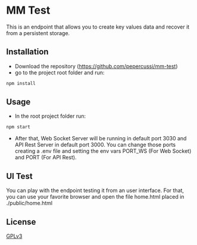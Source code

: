 # MM Test

This is an endpoint that allows you to create key values data and recover it from a persistent storage.

## Installation

* Download the repository (https://github.com/pepercussi/mm-test)
* go to the project root folder and run:

```bash
npm install
```

## Usage

* In the root project folder run:
```bash
npm start
```
* After that, Web Socket Server will be running in default port 3030 and API Rest Server in default port 3000. You can change those ports creating a .env file and setting the env vars PORT_WS (For Web Socket) and PORT (For API Rest).

## UI Test
You can play with the endpoint testing it from an user interface. For that, you can use your favorite browser and open the file home.html placed in ./public/home.html

## License
[GPLv3](https://www.gnu.org/licenses/gpl-3.0.html)